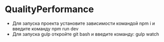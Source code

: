 # QualityPerformance
- Для запуска проекта установите зависимости командой npm i и введите команду npm run dev
- Для запуска gulp откройте git bash и введите команду: gulp watch
